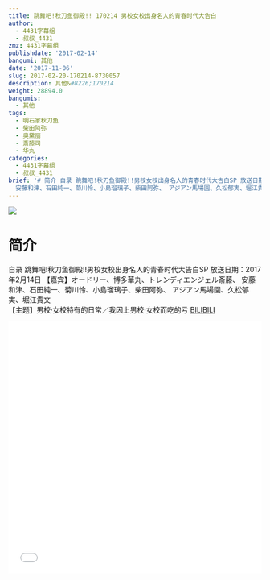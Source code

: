 ```yaml
---
title: 跳舞吧!秋刀鱼御殿!! 170214 男校女校出身名人的青春时代大告白
author:
  - 4431字幕组
  - 叔叔_4431
zmz: 4431字幕组
publishdate: '2017-02-14'
bangumi: 其他
date: '2017-11-06'
slug: 2017-02-20-170214-8730057
description: 其他&#8226;170214
weight: 28894.0
bangumis:
  - 其他
tags:
  - 明石家秋刀鱼
  - 柴田阿弥
  - 奥黛丽
  - 斎藤司
  - 华丸
categories:
  - 4431字幕组
  - 叔叔_4431
brief: '# 简介 自录 跳舞吧!秋刀鱼御殿!!男校女校出身名人的青春时代大告白SP 放送日期：2017年2月14日 【嘉宾】オードリー、博多華丸、トレンディエンジェル斎藤、
  安藤和津、石田純一、菊川怜、小島瑠璃子、柴田阿弥、 アジアン馬場園、久松郁実、堀江貴文 【主题】男校·女校特有的日常／我因上男校·女校而吃的亏'
---
```

![](https://i.imgur.com/A17wzA3.png)
# 简介  
自录 跳舞吧!秋刀鱼御殿!!男校女校出身名人的青春时代大告白SP
放送日期：2017年2月14日
【嘉宾】オードリー、博多華丸、トレンディエンジェル斎藤、
安藤和津、石田純一、菊川怜、小島瑠璃子、柴田阿弥、
アジアン馬場園、久松郁実、堀江貴文	
【主题】男校·女校特有的日常／我因上男校·女校而吃的亏
  [BILIBILI](https://www.bilibili.com/video/av8730057/)

  <iframe src="//www.bilibili.com/blackboard/player.html?aid=8730057" width="100%" height="500" frameborder="0" allowfullscreen="allowfullscreen"></iframe>
